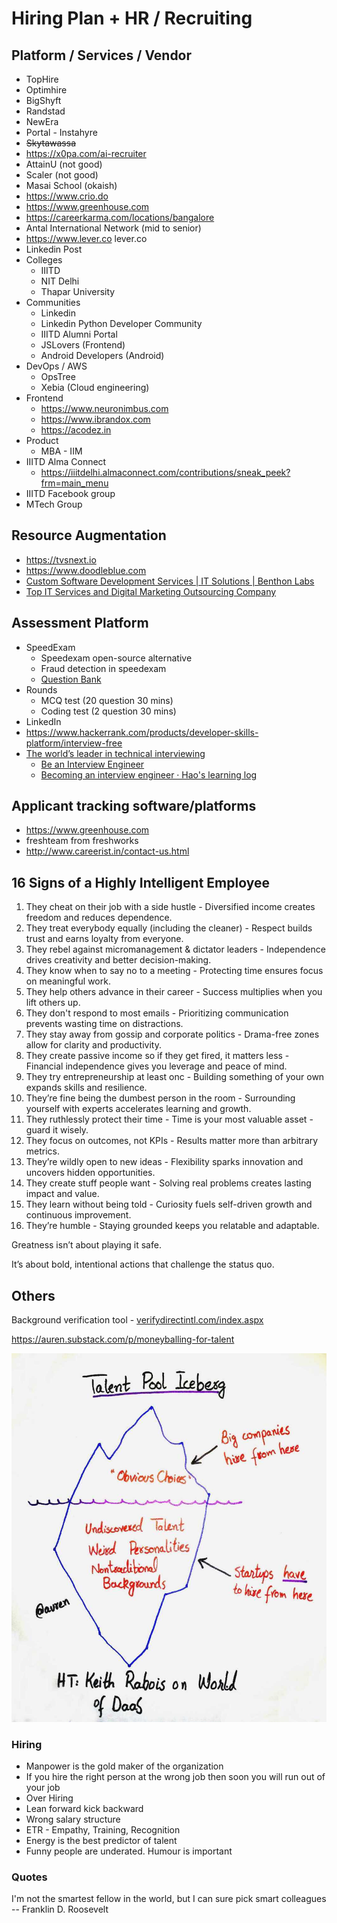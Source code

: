# Hiring Plan + HR / Recruiting

## Platform / Services / Vendor

- TopHire
- Optimhire
- BigShyft
- Randstad
- NewEra
- Portal - Instahyre
- ~~Skytawassa~~
- https://x0pa.com/ai-recruiter
- AttainU (not good)
- Scaler (not good)
- Masai School (okaish)
- https://www.crio.do
- https://www.greenhouse.com
- https://careerkarma.com/locations/bangalore
- Antal International Network (mid to senior)
- https://www.lever.co lever.co
- Linkedin Post
- Colleges
    - IIITD
    - NIT Delhi
    - Thapar University
- Communities
    - Linkedin
    - Linkedin Python Developer Community
    - IIITD Alumni Portal
    - JSLovers (Frontend)
    - Android Developers (Android)
- DevOps / AWS
    - OpsTree
    - Xebia (Cloud engineering)
- Frontend
    - https://www.neuronimbus.com
    - https://www.ibrandox.com
    - https://acodez.in
- Product
    - MBA - IIM
- IIITD Alma Connect
    - https://iiitdelhi.almaconnect.com/contributions/sneak_peek?frm=main_menu
- IIITD Facebook group
- MTech Group

## Resource Augmentation

- https://tvsnext.io
- https://www.doodleblue.com
- [Custom Software Development Services | IT Solutions | Benthon Labs](https://www.benthonlabs.com/)
- [Top IT Services and Digital Marketing Outsourcing Company](https://www.wildnettechnologies.com/)

## Assessment Platform

- SpeedExam
    - Speedexam open-source alternative
    - Fraud detection in speedexam
    - [Question Bank](https://docs.google.com/spreadsheets/d/1iap0smKltoGDfr8kDj6dM__jh53Ng3HJ/edit#gid=144102656)
- Rounds
    - MCQ test (20 question 30 mins)
    - Coding test (2 question 30 mins)
- LinkedIn
- https://www.hackerrank.com/products/developer-skills-platform/interview-free
- [The world’s leader in technical interviewing](https://karat.com/)
	- [Be an Interview Engineer](https://karat.com/become-an-interview-engineer/)
	- [Becoming an interview engineer · Hao's learning log](https://blog.hao.dev/becoming-an-interview-engineer)

## Applicant tracking software/platforms

- https://www.greenhouse.com
- freshteam from freshworks
- http://www.careerist.in/contact-us.html

## 16 Signs of a Highly Intelligent Employee

1. They cheat on their job with a side hustle - Diversified income creates freedom and reduces dependence.
2. They treat everybody equally (including the cleaner) - Respect builds trust and earns loyalty from everyone.
3. They rebel against micromanagement & dictator leaders - Independence drives creativity and better decision-making.
4. They know when to say no to a meeting - Protecting time ensures focus on meaningful work.
5. They help others advance in their career - Success multiplies when you lift others up.
6. They don't respond to most emails - Prioritizing communication prevents wasting time on distractions.
7. They stay away from gossip and corporate politics - Drama-free zones allow for clarity and productivity.
8. They create passive income so if they get fired, it matters less - Financial independence gives you leverage and peace of mind.
9. They try entrepreneurship at least onc - Building something of your own expands skills and resilience.
10. They’re fine being the dumbest person in the room - Surrounding yourself with experts accelerates learning and growth.
11. They ruthlessly protect their time - Time is your most valuable asset - guard it wisely.
12. They focus on outcomes, not KPIs - Results matter more than arbitrary metrics.
13. They’re wildly open to new ideas - Flexibility sparks innovation and uncovers hidden opportunities.
14. They create stuff people want - Solving real problems creates lasting impact and value.
15. They learn without being told - Curiosity fuels self-driven growth and continuous improvement.
16. They’re humble - Staying grounded keeps you relatable and adaptable.

Greatness isn’t about playing it safe.

It’s about bold, intentional actions
that challenge the status quo.

## Others

Background verification tool - [verifydirectintl.com/index.aspx](https://verifydirectintl.com/)

https://auren.substack.com/p/moneyballing-for-talent

![image](../../media/Hiring-Plan-HR-Recruiting-image1.jpg)

### Hiring

- Manpower is the gold maker of the organization
- If you hire the right person at the wrong job then soon you will run out of your job
- Over Hiring
- Lean forward kick backward
- Wrong salary structure
- ETR - Empathy, Training, Recognition
- Energy is the best predictor of talent
- Funny people are underated. Humour is important

### Quotes

I'm not the smartest fellow in the world, but I can sure pick smart colleagues -- Franklin D. Roosevelt
